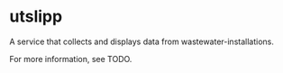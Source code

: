 utslipp
==============================

A service that collects and displays data from wastewater-installations.

For more information, see TODO.
